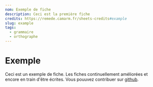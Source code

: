 ```yaml
---
nom: Exemple de fiche
description: Ceci est la première fiche
credits: https://remede.camarm.fr/sheets-credits#example
slug: example
tags: 
  - grammaire
  - orthographe
---
```


# Exemple

Ceci est un exemple de fiche. Les fiches continuellement améliorées et encore en train d'être écrites. Vous pouuvez contribuer sur [github](https://github.com/camarm-dev/remede).
